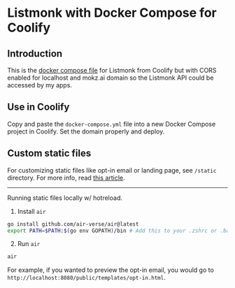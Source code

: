 # Listmonk with Docker Compose for Coolify

## Introduction

This is the [docker compose file](https://github.com/coollabsio/coolify/blob/main/templates/compose/listmonk.yaml) for Listmonk from Coolify but with CORS enabled for localhost and mokz.ai domain so the Listmonk API could be accessed by my apps.

## Use in Coolify

Copy and paste the `docker-compose.yml` file into a new Docker Compose project in Coolify. Set the domain properly and deploy. 

## Custom static files

For customizing static files like opt-in email or landing page, see `/static` directory. For more info, read [this article](https://yasoob.me/posts/setting-up-listmonk-opensource-newsletter-mailing/#custom-static-files).

---

Running static files locally w/ hotreload.

1. Install `air`

```sh
go install github.com/air-verse/air@latest
export PATH=$PATH:$(go env GOPATH)/bin # Add this to your .zshrc or .bashrc
```

2. Run `air`

```sh
air
```

For example, if you wanted to preview the opt-in email, you would go to `http://localhost:8080/public/templates/opt-in.html`.
